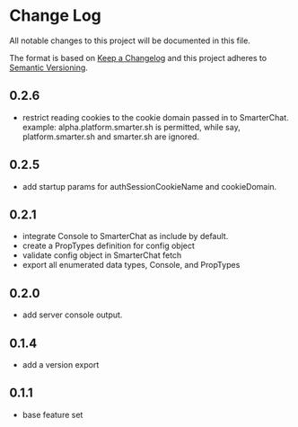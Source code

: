# Change Log

All notable changes to this project will be documented in this file.

The format is based on [Keep a Changelog](http://keepachangelog.com/) and this project adheres to [Semantic Versioning](http://semver.org/).

## 0.2.6

- restrict reading cookies to the cookie domain passed in to SmarterChat. example: alpha.platform.smarter.sh is permitted, while say, platform.smarter.sh and smarter.sh are ignored.

## 0.2.5

- add startup params for authSessionCookieName and cookieDomain.

## 0.2.1

- integrate Console to SmarterChat as include by default.
- create a PropTypes definition for config object
- validate config object in SmarterChat fetch
- export all enumerated data types, Console, and PropTypes

## 0.2.0

- add server console output.

## 0.1.4

- add a version export

## 0.1.1

- base feature set
